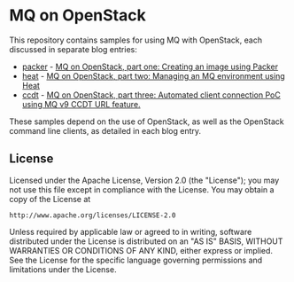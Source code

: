 MQ on OpenStack
===============
This repository contains samples for using MQ with OpenStack, each discussed in separate blog entries:

* [packer](./packer) - [MQ on OpenStack, part one: Creating an image using Packer](https://www.ibm.com/developerworks/community/blogs/messaging/entry/mq_openstack_part1_packer?lang=en)
* [heat](./heat) - [MQ on OpenStack, part two: Managing an MQ environment using Heat](https://www.ibm.com/developerworks/community/blogs/messaging/entry/mq_openstack_part2_heat?lang=en)
* [ccdt](./ccdt) - [MQ on OpenStack, part three: Automated client connection PoC using MQ v9 CCDT URL feature.](https://www.ibm.com/developerworks/community/blogs/messaging/entry/mq_openstack_part3_ccdt?lang=en)

These samples depend on the use of OpenStack, as well as the OpenStack command line clients, as detailed in each blog entry.

## License
Licensed under the Apache License, Version 2.0 (the "License");
you may not use this file except in compliance with the License.
You may obtain a copy of the License at

    http://www.apache.org/licenses/LICENSE-2.0

Unless required by applicable law or agreed to in writing, software
distributed under the License is distributed on an "AS IS" BASIS,
WITHOUT WARRANTIES OR CONDITIONS OF ANY KIND, either express or implied.
See the License for the specific language governing permissions and
limitations under the License.
